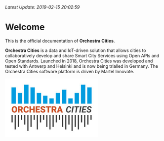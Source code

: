 *Latest Update: 2019-02-15 20:02:59*

# Welcome

This is the official documentation of **Orchestra Cities**.

**Orchestra Cities** is a data and IoT-driven solution that allows cities to collaboratively develop and share Smart City Services using Open APIs and Open Standards. Launched in 2018, Orchestra Cities was developed and tested with Antwerp and Helsinki and is now being trialled in Germany. The Orchestra Cities software platform is driven by Martel Innovate.

![OC Logo](rsrc/OC_Logo_color-300x190.jpg)

